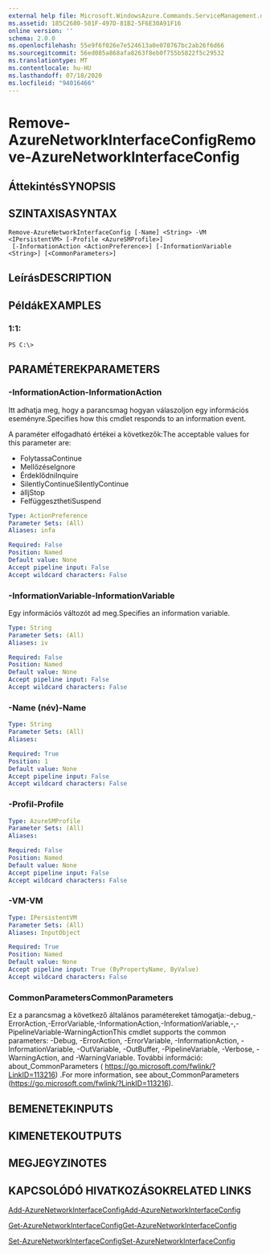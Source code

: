 ```yaml
---
external help file: Microsoft.WindowsAzure.Commands.ServiceManagement.dll-Help.xml
ms.assetid: 185C2680-501F-497D-81B2-5F6E30A91F16
online version: ''
schema: 2.0.0
ms.openlocfilehash: 55e9f6f026e7e524613a0e070767bc2ab26f6d66
ms.sourcegitcommit: 56ed085a868afa8263f8eb0f755b5822f5c29532
ms.translationtype: MT
ms.contentlocale: hu-HU
ms.lasthandoff: 07/18/2020
ms.locfileid: "94016466"
---
```

# <span data-ttu-id="d2640-101">Remove-AzureNetworkInterfaceConfig</span><span class="sxs-lookup"><span data-stu-id="d2640-101">Remove-AzureNetworkInterfaceConfig</span></span>

## <span data-ttu-id="d2640-102">Áttekintés</span><span class="sxs-lookup"><span data-stu-id="d2640-102">SYNOPSIS</span></span>

## <span data-ttu-id="d2640-103">SZINTAXISA</span><span class="sxs-lookup"><span data-stu-id="d2640-103">SYNTAX</span></span>

```
Remove-AzureNetworkInterfaceConfig [-Name] <String> -VM <IPersistentVM> [-Profile <AzureSMProfile>]
 [-InformationAction <ActionPreference>] [-InformationVariable <String>] [<CommonParameters>]
```

## <span data-ttu-id="d2640-104">Leírás</span><span class="sxs-lookup"><span data-stu-id="d2640-104">DESCRIPTION</span></span>

## <span data-ttu-id="d2640-105">Példák</span><span class="sxs-lookup"><span data-stu-id="d2640-105">EXAMPLES</span></span>

### <span data-ttu-id="d2640-106">1:</span><span class="sxs-lookup"><span data-stu-id="d2640-106">1:</span></span>
```
PS C:\>
```

## <span data-ttu-id="d2640-107">PARAMÉTEREK</span><span class="sxs-lookup"><span data-stu-id="d2640-107">PARAMETERS</span></span>

### <span data-ttu-id="d2640-108">-InformationAction</span><span class="sxs-lookup"><span data-stu-id="d2640-108">-InformationAction</span></span>
<span data-ttu-id="d2640-109">Itt adhatja meg, hogy a parancsmag hogyan válaszoljon egy információs eseményre.</span><span class="sxs-lookup"><span data-stu-id="d2640-109">Specifies how this cmdlet responds to an information event.</span></span>

<span data-ttu-id="d2640-110">A paraméter elfogadható értékei a következők:</span><span class="sxs-lookup"><span data-stu-id="d2640-110">The acceptable values for this parameter are:</span></span>

- <span data-ttu-id="d2640-111">Folytassa</span><span class="sxs-lookup"><span data-stu-id="d2640-111">Continue</span></span>
- <span data-ttu-id="d2640-112">Mellőzése</span><span class="sxs-lookup"><span data-stu-id="d2640-112">Ignore</span></span>
- <span data-ttu-id="d2640-113">Érdeklődni</span><span class="sxs-lookup"><span data-stu-id="d2640-113">Inquire</span></span>
- <span data-ttu-id="d2640-114">SilentlyContinue</span><span class="sxs-lookup"><span data-stu-id="d2640-114">SilentlyContinue</span></span>
- <span data-ttu-id="d2640-115">állj</span><span class="sxs-lookup"><span data-stu-id="d2640-115">Stop</span></span>
- <span data-ttu-id="d2640-116">Felfüggesztheti</span><span class="sxs-lookup"><span data-stu-id="d2640-116">Suspend</span></span>

```yaml
Type: ActionPreference
Parameter Sets: (All)
Aliases: infa

Required: False
Position: Named
Default value: None
Accept pipeline input: False
Accept wildcard characters: False
```

### <span data-ttu-id="d2640-117">-InformationVariable</span><span class="sxs-lookup"><span data-stu-id="d2640-117">-InformationVariable</span></span>
<span data-ttu-id="d2640-118">Egy információs változót ad meg.</span><span class="sxs-lookup"><span data-stu-id="d2640-118">Specifies an information variable.</span></span>

```yaml
Type: String
Parameter Sets: (All)
Aliases: iv

Required: False
Position: Named
Default value: None
Accept pipeline input: False
Accept wildcard characters: False
```

### <span data-ttu-id="d2640-119">-Name (név)</span><span class="sxs-lookup"><span data-stu-id="d2640-119">-Name</span></span>
```yaml
Type: String
Parameter Sets: (All)
Aliases: 

Required: True
Position: 1
Default value: None
Accept pipeline input: False
Accept wildcard characters: False
```

### <span data-ttu-id="d2640-120">-Profil</span><span class="sxs-lookup"><span data-stu-id="d2640-120">-Profile</span></span>
```yaml
Type: AzureSMProfile
Parameter Sets: (All)
Aliases: 

Required: False
Position: Named
Default value: None
Accept pipeline input: False
Accept wildcard characters: False
```

### <span data-ttu-id="d2640-121">-VM</span><span class="sxs-lookup"><span data-stu-id="d2640-121">-VM</span></span>
```yaml
Type: IPersistentVM
Parameter Sets: (All)
Aliases: InputObject

Required: True
Position: Named
Default value: None
Accept pipeline input: True (ByPropertyName, ByValue)
Accept wildcard characters: False
```

### <span data-ttu-id="d2640-122">CommonParameters</span><span class="sxs-lookup"><span data-stu-id="d2640-122">CommonParameters</span></span>
<span data-ttu-id="d2640-123">Ez a parancsmag a következő általános paramétereket támogatja:-debug,-ErrorAction,-ErrorVariable,-InformationAction,-InformationVariable,-,-PipelineVariable-WarningAction</span><span class="sxs-lookup"><span data-stu-id="d2640-123">This cmdlet supports the common parameters: -Debug, -ErrorAction, -ErrorVariable, -InformationAction, -InformationVariable, -OutVariable, -OutBuffer, -PipelineVariable, -Verbose, -WarningAction, and -WarningVariable.</span></span> <span data-ttu-id="d2640-124">További információ: about_CommonParameters ( https://go.microsoft.com/fwlink/?LinkID=113216) .</span><span class="sxs-lookup"><span data-stu-id="d2640-124">For more information, see about_CommonParameters (https://go.microsoft.com/fwlink/?LinkID=113216).</span></span>

## <span data-ttu-id="d2640-125">BEMENETEK</span><span class="sxs-lookup"><span data-stu-id="d2640-125">INPUTS</span></span>

## <span data-ttu-id="d2640-126">KIMENETEK</span><span class="sxs-lookup"><span data-stu-id="d2640-126">OUTPUTS</span></span>

## <span data-ttu-id="d2640-127">MEGJEGYZI</span><span class="sxs-lookup"><span data-stu-id="d2640-127">NOTES</span></span>

## <span data-ttu-id="d2640-128">KAPCSOLÓDÓ HIVATKOZÁSOK</span><span class="sxs-lookup"><span data-stu-id="d2640-128">RELATED LINKS</span></span>

[<span data-ttu-id="d2640-129">Add-AzureNetworkInterfaceConfig</span><span class="sxs-lookup"><span data-stu-id="d2640-129">Add-AzureNetworkInterfaceConfig</span></span>](./Add-AzureNetworkInterfaceConfig.md)

[<span data-ttu-id="d2640-130">Get-AzureNetworkInterfaceConfig</span><span class="sxs-lookup"><span data-stu-id="d2640-130">Get-AzureNetworkInterfaceConfig</span></span>](./Get-AzureNetworkInterfaceConfig.md)

[<span data-ttu-id="d2640-131">Set-AzureNetworkInterfaceConfig</span><span class="sxs-lookup"><span data-stu-id="d2640-131">Set-AzureNetworkInterfaceConfig</span></span>](./Set-AzureNetworkInterfaceConfig.md)


